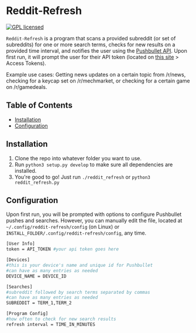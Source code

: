 # Reddit-Refresh
[![GPL licensed](https://img.shields.io/badge/license-GPL-blue.svg)](./LICENSE.MD)

`Reddit-Refresh` is a program that scans a provided subreddit (or set of subreddits) for one or more search terms, checks for new results on a provided time interval, and notifies the user using the [Pushbullet API](https://docs.pushbullet.com). Upon first run, it will prompt the user for their API token (located on [this site](https://www.pushbullet.com/#settings/account) > Access Tokens).    

Example use cases:
Getting news updates on a certain topic from /r/news, checking for a keycap set on /r/mechmarket, or checking for a certain game on /r/gamedeals. 

## Table of Contents

<!-- vim-markdown-toc GFM -->
* [Installation](#installation)
* [Configuration](#configuration)

## Installation

1. Clone the repo into whatever folder you want to use.
2. Run `python3 setup.py develop` to make sure all dependencies are installed.
3. You're good to go! Just run `./reddit_refresh` or `python3 reddit_refresh.py`

## Configuration

Upon first run, you will be prompted with options to configure Pushbullet pushes and searches. However, you can manually edit the file, located at  `~/.config/reddit-refresh/config` (on Linux) or `INSTALL_FOLDER/.config/reddit-refresh/config`, any time. 

```sh
[User Info]
token = API_TOKEN #your api token goes here

[Devices]
#this is your device's name and unique id for Pushbullet
#can have as many entries as needed
DEVICE_NAME = DEVICE_ID 

[Searches]
#subreddit followed by search terms separated by commas
#can have as many entries as needed
SUBREDDIT = TERM_1,TERM_2

[Program Config]
#how often to check for new search results
refresh interval = TIME_IN_MINUTES
```
